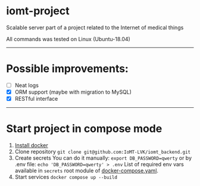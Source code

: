 # iomt-project
Scalable server part of a project related to the Internet of medical things

All commands was tested on Linux (Ubuntu-18.04)

--------------------------------

# Possible improvements:
- [ ] Neat logs
- [x] ORM support (maybe with migration to MySQL)
- [x] RESTful interface

--------------------------------

# Start project in compose mode
1. [Install docker](https://docs.docker.com/engine/install/)
1. Clone repository
   `git clone git@github.com:IoMT-LVK/iomt_backend.git`
1. Create secrets
   You can do it manually: `export DB_PASSWORD=qwerty`
   or by .env file: `echo 'DB_PASSWORD=qwerty' > .env`
   List of required env vars available in `secrets` root module of [docker-compose.yaml](docker_compose.yaml).
1. Start services
   `docker compose up --build`
